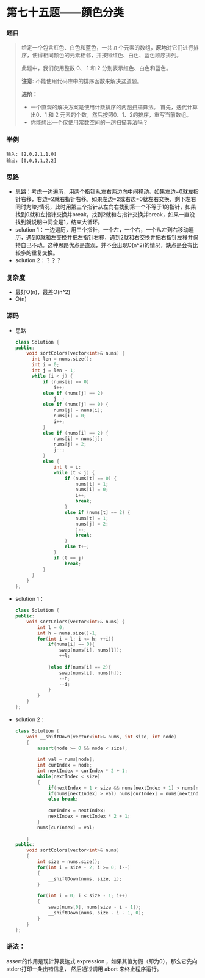 # 第七十五题——颜色分类

### 题目

> 给定一个包含红色、白色和蓝色，一共 *n* 个元素的数组，**原地**对它们进行排序，使得相同颜色的元素相邻，并按照红色、白色、蓝色顺序排列。
>
> 此题中，我们使用整数 0、 1 和 2 分别表示红色、白色和蓝色。
>
> **注意:**
>  不能使用代码库中的排序函数来解决这道题。
>
> **进阶：**
>
> - 一个直观的解决方案是使用计数排序的两趟扫描算法。
>    	首先，迭代计算出0、1 和 2 元素的个数，然后按照0、1、2的排序，重写当前数组。
> - 你能想出一个仅使用常数空间的一趟扫描算法吗？

### 举例

```
输入: [2,0,2,1,1,0]
输出: [0,0,1,1,2,2]
```

### 思路

* 思路：考虑一边遍历，用两个指针从左右两边向中间移动。如果左边=0就左指针右移，右边=2就右指针右移。如果左边=2或右边=0就左右交换，剩下左右同时为1的情况，此时用第三个指针从左向右找到第一个不等于1的指针，如果找到0就和左指针交换并break，找到2就和右指针交换并break，如果一直没找到就说明中间全是1，结束大循环。
* solution 1：一边遍历，用三个指针，一个左，一个右，一个从左到右移动遍历，遇到0就和左交换并把左指针右移，遇到2就和右交换并把右指针左移并保持自己不动。这种思路优点是直观，并不会出现O(n^2)的情况，缺点是会有比较多的重复交换。
* solution 2：？？？

### 复杂度

- 最好O(n)，最差O(n^2)
- O(n)


### 源码

* 思路

  ```c++
  class Solution {
  public:
      void sortColors(vector<int>& nums) {
  		int len = nums.size();
  		int i = 0;
  		int j = len - 1;
  		while (i < j) {
  			if (nums[i] == 0)
  				i++;
  			else if (nums[j] == 2)
  				j--;
  			else if (nums[j] == 0) {
  				nums[j] = nums[i];
  				nums[i] = 0;
  				i++;
  			}
  			else if (nums[i] == 2) {
  				nums[i] = nums[j];
  				nums[j] = 2;
  				j--;
  			}
  			else {
  				int t = i;
  				while (t < j) {
  					if (nums[t] == 0) {
  						nums[t] = 1;
  						nums[i] = 0;
  						i++;
  						break;
  					}
  					else if (nums[t] == 2) {
  						nums[t] = 1;
  						nums[j] = 2;
  						j--;
  						break;
  					}
  					else t++;
  				}
  				if (t == j)
  					break;
  			}
  		}
      }
  };
  ```

- solution 1：

  ```c++
  class Solution {
  public:
      void sortColors(vector<int>& nums) {
          int l = 0;
          int h = nums.size()-1;
          for(int i = l; i <= h; ++i){
              if(nums[i] == 0){
                  swap(nums[i], nums[l]);
                  ++l;
                  
              }else if(nums[i] == 2){
                  swap(nums[i], nums[h]);
                  --h;
                  --i;
              }
          }
      }
  };
  ```

- solution 2：

  ```c++
  class Solution {
      void __shiftDown(vector<int>& nums, int size, int node)
      {
          assert(node >= 0 && node < size);
          
          int val = nums[node];
          int curIndex = node;
          int nextIndex = curIndex * 2 + 1;
          while(nextIndex < size)
          {
              if(nextIndex + 1 < size && nums[nextIndex + 1] > nums[nextIndex]) nextIndex++;
              if(nums[nextIndex] > val) nums[curIndex] = nums[nextIndex];
              else break;
              
              curIndex = nextIndex;
              nextIndex = nextIndex * 2 + 1;
          }
          nums[curIndex] = val;
          
      }
  public:
      void sortColors(vector<int>& nums) 
      {
          int size = nums.size();
          for(int i = size - 2; i >= 0; i--)
          {
              __shiftDown(nums, size, i);
          }
          
          for(int i = 0; i < size - 1; i++)
          {
              swap(nums[0], nums[size - i - 1]);
              __shiftDown(nums, size - i - 1, 0);
          }
      }
  };
  ```

### 语法：

assert的作用是现计算表达式 expression ，如果其值为假（即为0），那么它先向stderr打印一条出错信息，
然后通过调用 abort 来终止程序运行。